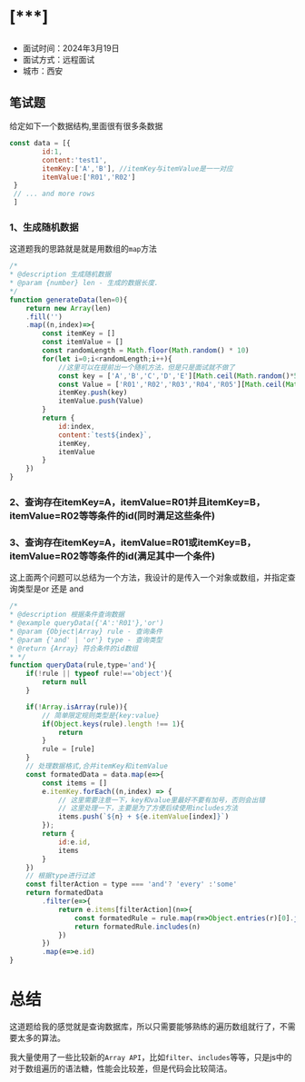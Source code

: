 # <p title="名字显示功能开发中">[***]</p>
 <!-- + <a title="中科锦智" href="http://www.genuai.com/home">官网</a> -->
+ 面试时间：2024年3月19日
+ 面试方式：远程面试
+ 城市：西安
## 笔试题
给定如下一个数据结构,里面很有很多条数据
```javascript
const data = [{
        id:1,
        content:'test1',
        itemKey:['A','B'], //itemKey与itemValue是一一对应
        itemValue:['R01','R02']
 }
 // ... and more rows
 ]
```
### 1、生成随机数据
这道题我的思路就是就是用数组的`map`方法
```javascript
/*
* @description 生成随机数据
* @param {number} len - 生成的数据长度.
*/
function generateData(len=0){
    return new Array(len)
    .fill('')
    .map((n,index)=>{
        const itemKey = []
        const itemValue = []
        const randomLength = Math.floor(Math.random() * 10)
        for(let i=0;i<randomLength;i++){
            //这里可以在提前出一个随机方法，但是只是面试就不做了
            const key = ['A','B','C','D','E'][Math.ceil(Math.random()*5)-1] || 'A'
            const Value = ['R01','R02','R03','R04','R05'][Math.ceil(Math.random()*5)-1] || 'R01'
            itemKey.push(key)
            itemValue.push(Value)
        }
        return {
            id:index,
            content:`test${index}`,
            itemKey,
            itemValue
        }
    })
}
```
### 2、查询存在itemKey=A，itemValue=R01并且itemKey=B，itemValue=R02等等条件的id(同时满足这些条件)
### 3、查询存在itemKey=A，itemValue=R01或itemKey=B，itemValue=R02等等条件的id(满足其中一个条件)
这上面两个问题可以总结为一个方法，我设计的是传入一个对象或数组，并指定查询类型是or 还是 and

```javascript
/*
* @description 根据条件查询数据
* @example queryData({'A':'R01'},'or')
* @param {Object|Array} rule - 查询条件
* @param {'and' | 'or'} type - 查询类型
* @return {Array} 符合条件的id数组
* */
function queryData(rule,type='and'){
    if(!rule || typeof rule!=='object'){
        return null
    }

    if(!Array.isArray(rule)){
        // 简单限定规则类型是{key:value}
        if(Object.keys(rule).length !== 1){
            return
        }
        rule = [rule]
    }
    // 处理数据格式,合并itemKey和itemValue
    const formatedData = data.map(e=>{
        const items = []
        e.itemKey.forEach((n,index) => {
            // 这里需要注意一下，key和value里最好不要有加号，否则会出错
            // 这里处理一下，主要是为了方便后续使用includes方法
            items.push(`${n} + ${e.itemValue[index]}`)
        });
        return {
            id:e.id,
            items
        }
    })
    // 根据type进行过滤
    const filterAction = type === 'and'? 'every' :'some'
    return formatedData
        .filter(e=>{
            return e.items[filterAction](n=>{
                const formatedRule = rule.map(r=>Object.entries(r)[0].join(' + '))
                return formatedRule.includes(n)
            })
        })
        .map(e=>e.id)
}
 ```
# 总结
这道题给我的感觉就是查询数据库，所以只需要能够熟练的遍历数组就行了，不需要太多的算法。

我大量使用了一些比较新的`Array API`，比如`filter`、`includes`等等，只是js中的对于数组遍历的语法糖，性能会比较差，但是代码会比较简洁。
